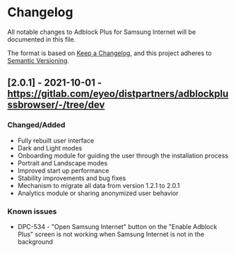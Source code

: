 # Changelog
All notable changes to Adblock Plus for Samsung Internet will be documented in this file.

The format is based on [Keep a Changelog](https://keepachangelog.com/en/1.0.0/),
and this project adheres to [Semantic Versioning](https://semver.org/spec/v2.0.0.html).

## [2.0.1] - 2021-10-01 - https://gitlab.com/eyeo/distpartners/adblockplussbrowser/-/tree/dev

### Changed/Added
- Fully rebuilt user interface
- Dark and Light modes
- Onboarding module for guiding the user through the installation process
- Portrait and Landscape modes
- Improved start up performance
- Stability improvements and bug fixes
- Mechanism to migrate all data from version 1.2.1 to 2.0.1
- Analytics module or sharing anonymized user behavior

### Known issues
- DPC-534 - "Open Samsung Internet" button on the "Enable Adblock Plus" screen is not working when Samsung Internet is not in the background